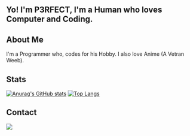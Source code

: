 ## Yo! I'm **P3RFECT**, I'm a Human who loves Computer and Coding.

## About Me
I'm a Programmer who, codes for his Hobby. I also love Anime (A Vetran Weeb).


## Stats
[![Anurag's GitHub stats](https://github-readme-stats.vercel.app/api?username=P3RFECT01&show_icons=true&theme=gotham)](https://github.com/anuraghazra/github-readme-stats)
[![Top Langs](https://github-readme-stats.vercel.app/api/top-langs/?username=P3RFECT01&layout=compact)](https://github.com/anuraghazra/github-readme-stats)

## Contact
<p><img src="https://img.shields.io/badge/P3RFECT%202064%20-%237289DA.svg?&style=for-the-badge&logo=discord&logoColor=white"></p>
